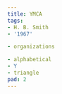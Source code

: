 ```yaml
---
title: YMCA
tags:
- H. B. Smith
- '1967'

- organizations

- alphabetical
- Y
- triangle
pad: 2
---
```



